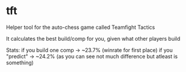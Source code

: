 # tft
Helper tool for the auto-chess game called Teamfight Tactics


It calculates the best build/comp for you, given what other players build


Stats:
if you build one comp -> ~23.7% (winrate for first place)
if you "predict" -> ~24.2% (as you can see not much difference but atleast is something)



